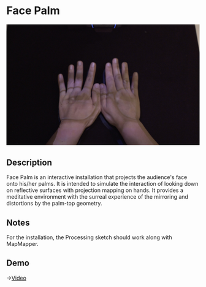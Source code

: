 # Face Palm
![Cover](./cover.jpg)


## Description
Face Palm is an interactive installation that projects the audience's face onto his/her palms. It is intended to simulate the interaction of looking down on reflective surfaces with projection mapping on hands. It provides a meditative environment with the surreal experience of the mirroring and distortions by the palm-top geometry.

## Notes
For the installation, the Processing sketch should work along with MapMapper. 

## Demo
->[Video](https://www.youtube.com/watch?v=vZ1iL9T_t7g)